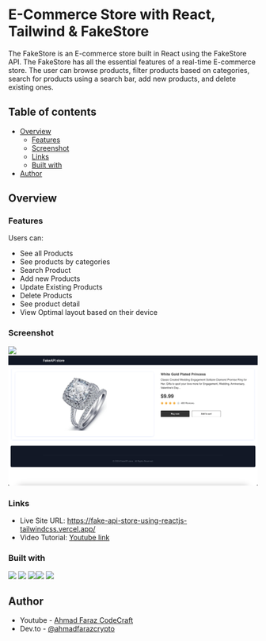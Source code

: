 # E-Commerce Store with React, Tailwind & FakeStore

The FakeStore is an E-commerce store built in React using the FakeStore API. The FakeStore has all the essential features of a real-time E-commerce store. The user can browse products, filter products based on categories, search for products using a search bar, add new products, and delete existing ones.

## Table of contents

- [Overview](#overview)
  - [Features](#features)
  - [Screenshot](#screenshot)
  - [Links](#links)
  - [Built with](#built-with)
- [Author](#author)

## Overview

### Features

Users can:

- See all Products
- See products by categories
- Search Product
- Add new Products
- Update Existing Products
- Delete Products
- See product detail
- View Optimal layout based on their device

### Screenshot

![](./screenshots/home.png)
![](./screenshots/detail.png)

### Links

- Live Site URL: [https://fake-api-store-using-reactjs-tailwindcss.vercel.app/
  ](https://fake-api-store-using-reactjs-tailwindcss.vercel.app/)
- Video Tutorial: [Youtube link](https://youtu.be/6noM056stoE)

### Built with

![](https://img.shields.io/badge/React-20232A?style=for-the-badge&logo=react&logoColor=61DAFB) ![](https://img.shields.io/badge/React_Router-CA4245?style=for-the-badge&logo=react-router&logoColor=white) ![](https://img.shields.io/badge/Tailwind_CSS-38B2AC?style=for-the-badge&logo=tailwind-css&logoColor=white)![](https://img.shields.io/badge/Vercel-000000?style=for-the-badge&logo=vercel&logoColor=white)
![](https://img.shields.io/badge/FakeStore_Api-000000?style=for-the-badge&logo=xrp&logoColor=white)

## Author

- Youtube - [Ahmad Faraz CodeCraft](https://www.youtube.com/@farazCodeCraft)
- Dev.to - [@ahmadfarazcrypto](https://dev.to/ahmadfarazcrypto)